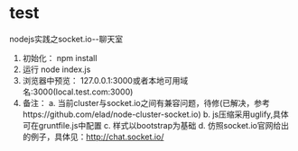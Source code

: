 test
====

nodejs实践之socket.io--聊天室

1. 初始化：
  npm install
2. 运行
  node index.js
3. 浏览器中预览： 127.0.0.1:3000或者本地可用域名:3000(local.test.com:3000)
4. 备注：
  a. 当前cluster与socket.io之间有兼容问题，待修(已解决，参考https://github.com/elad/node-cluster-socket.io)
  b. js压缩采用uglify,具体可在gruntfile.js中配置
  c. 样式以bootstrap为基础
  d. 仿照socket.io官网给出的例子，具体见：http://chat.socket.io/